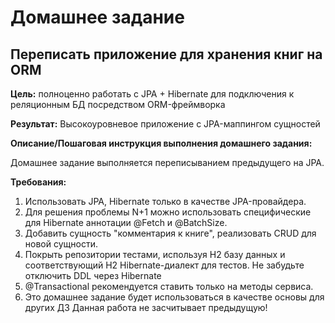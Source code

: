 # Домашнее задание

## Переписать приложение для хранения книг на ORM

**Цель:** полноценно работать с JPA + Hibernate для подключения к реляционным БД посредством ORM-фреймворка

**Результат:** Высокоуровневое приложение с JPA-маппингом сущностей

**Описание/Пошаговая инструкция выполнения домашнего задания:**

Домашнее задание выполняется переписыванием предыдущего на JPA.

**Требования:**

1. Использовать JPA, Hibernate только в качестве JPA-провайдера.
2. Для решения проблемы N+1 можно использовать специфические для Hibernate аннотации @Fetch и @BatchSize.
3. Добавить сущность "комментария к книге", реализовать CRUD для новой сущности.
4. Покрыть репозитории тестами, используя H2 базу данных и соответствующий H2 Hibernate-диалект для тестов.
    Не забудьте отключить DDL через Hibernate
5. @Transactional рекомендуется ставить только на методы сервиса. 
6. Это домашнее задание будет использоваться в качестве основы для других ДЗ Данная работа не засчитывает предыдущую!

